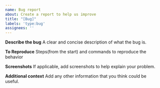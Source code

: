 ```yaml
---
name: Bug report
about: Create a report to help us improve
title: "[Bug]"
labels: 'type:bug'
assignees: ''
---
```


**Describe the bug**
A clear and concise description of what the bug is.

**To Reproduce**
Steps(from the start) and commands to reproduce the behavior

**Screenshots**
If applicable, add screenshots to help explain your problem.

**Additional context**
Add any other information that you think could be useful.
